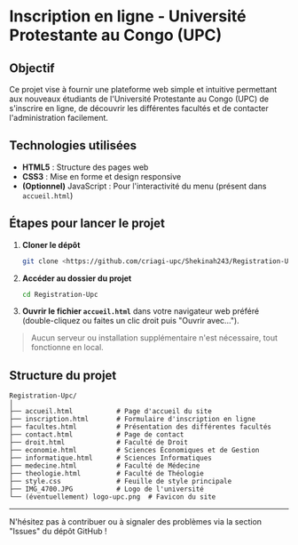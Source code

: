 # Inscription en ligne - Université Protestante au Congo (UPC)

## Objectif

Ce projet vise à fournir une plateforme web simple et intuitive permettant aux nouveaux étudiants de l'Université Protestante au Congo (UPC) de s'inscrire en ligne, de découvrir les différentes facultés et de contacter l'administration facilement.

## Technologies utilisées

- **HTML5** : Structure des pages web
- **CSS3** : Mise en forme et design responsive
- **(Optionnel)** JavaScript : Pour l'interactivité du menu (présent dans `accueil.html`)

## Étapes pour lancer le projet

1. **Cloner le dépôt**
   ```bash
   git clone <https://github.com/criagi-upc/Shekinah243/Registration-Upc>
   ```
2. **Accéder au dossier du projet**
   ```bash
   cd Registration-Upc
   ```
3. **Ouvrir le fichier `accueil.html`** dans votre navigateur web préféré (double-cliquez ou faites un clic droit puis "Ouvrir avec...").

> Aucun serveur ou installation supplémentaire n'est nécessaire, tout fonctionne en local.

## Structure du projet

```
Registration-Upc/
│
├── accueil.html           # Page d'accueil du site
├── inscription.html       # Formulaire d'inscription en ligne
├── facultes.html          # Présentation des différentes facultés
├── contact.html           # Page de contact
├── droit.html             # Faculté de Droit
├── economie.html          # Sciences Économiques et de Gestion
├── informatique.html      # Sciences Informatiques
├── medecine.html          # Faculté de Médecine
├── theologie.html         # Faculté de Théologie
├── style.css              # Feuille de style principale
├── IMG_4700.JPG           # Logo de l'université
└── (éventuellement) logo-upc.png  # Favicon du site
```

---

N'hésitez pas à contribuer ou à signaler des problèmes via la section "Issues" du dépôt GitHub !
